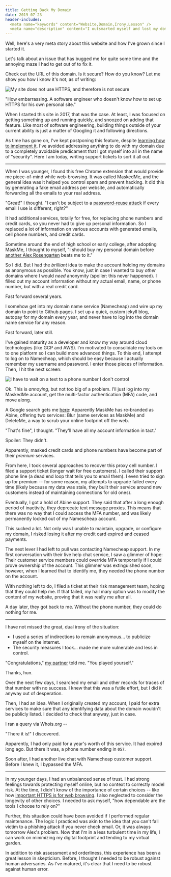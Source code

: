 ```yaml
---
title: Getting Back My Domain
date: 2019-07-23
header-includes:
  <meta name="keywords" content="Website,Domain,Irony,Lesson" />
  <meta name="description" content="I outsmarted myself and lost my domain. How did I get it back?" />
---
```


Well, here's a very meta story about this website and how I've grown since I started it. 

Let's talk about an issue that has bugged me for quite some time and the annoying maze I had to get out of to 
fix it. 

Check out the URL of this domain. Is it secure? How do you know? Let me show you how *I* know it's not, as of writing: 

![My site does not use HTTPS, and therefore is not secure](https://alxmrs.com/assets/alex-is-not-secure.webp "A URL bar with no HTTPS support")

"How embarrassing. A software engineer who doesn't know how to set up HTTPS for his own personal site."

When I started this site in 2017, that was the case. At least, I was focused on getting something up and running quickly, 
and snoozed on adding that feature. Like most of software engineering, building things outside of your current ability 
is just a matter of Googling it and following directions. 

As time has gone on, I've kept postponing this feature, despite 
[learning how to implement it](https://github.blog/2018-05-01-github-pages-custom-domains-https/).
I've avoided addressing anything to do with my domain due to a completely avoidable predicament that I got 
myself into all in the name of "security". Here I am today, writing support tickets to sort it all out.

* * * 

When I was younger, I found this free Chrome extension that would provide me piece-of-mind while web-browsing. It was 
called MaskedMe, and the general idea was it helped you control spam and prevent hacking. It did this by generating a 
fake email address per website, and automatically forwarding all the emails to your real address. 

"Great!" I thought. "I can't be subject to a [password-reuse attack](https://xkcd.com/792/) if every email I use is 
different, right?"

It had additional services, totally for free, for replacing phone numbers and credit cards, so you never had to give up 
personal information. So I replaced a lot of information on various accounts with generated emails, cell phone numbers, 
and credit cards. 

Sometime around the end of high school or early college, after adopting MaskMe, I thought to myself,
 "I should buy my personal domain before [another Alex Rosengarten](https://www.facebook.com/public/Alex-Rosengarten) 
beats me to it."

So I did. But I had the *brilliant* idea to make the account holding my domains as anonymous as possible. 
You know, just in case I wanted to buy *other* domains where I would *need* anonymity (spoiler: this never happened). 
I filled out my account information without my actual email, name, or phone number, but with a real credit card.


Fast forward several years. 

I somehow get into my domain name service (Namecheap) and wire up my domain to point to Github pages. I set up a quick, 
custom jekyll blog, autopay for my domain every year, and never have to log into the domain name service for any reason. 

Fast forward, later still.

I've gained maturity as a developer and know my way around cloud technologies (like GCP and AWS). I'm motivated to 
consolidate my tools on to one platform so I can build more advanced things. 
To this end, I attempt to log on to Namecheap, which should be easy because I actually remember my username and password. 
I enter those pieces of information. Then, I hit the next screen: 

![I have to wait on a text to a phone number I don't control](https://alxmrs.com/assets/namecheap-mfa-masked.webp
 "A MFA screen showing my MaskedMe phone number")

Ok. This is *annoying*, but not too big of a problem. I'll just log into my MaskedMe account, get the multi-factor 
authentication (MFA) code, and move along.

A Google search gets me [here](https://www.abine.com/): Apparently MaskMe has re-branded as Abine, offering two 
services: Blur (same services as MaskMe) and DeleteMe, a way to scrub your online footprint off the web.

"That's fine", I thought. "They'll have all my account information in tact."

Spoiler: They didn't. 

Apparently, masked credit cards and phone numbers have become part of their *premium* services. 

From here, I took several approaches to recover this proxy cell number. I filed a support ticket (longer wait for free 
customers). I called their support phone line (a dead end loop that tells you to email them). I even tried to sign up 
for premium -- for some reason, my attempts to upgrade failed every time (likely because my data was stale, they built 
their service around new customers instead of maintaining connections for old ones). 

Eventually, I got a hold of Abine support. They said that after a long enough period of inactivity, they deprecate text
message proxies. This means that there was no way that I could access the MFA number, and was likely permanently 
locked out of my Namescheap account. 

This sucked a lot. Not only was I unable to maintain, upgrade, or configure my domain, I risked losing it after my 
credit card expired and ceased payments. 

The next lever I had left to pull was contacting Namecheap support. In my first conversation with their live help chat 
service, I saw a glimmer of hope: Their customer service members could override MFA temporarily if I could prove 
ownership of the account. This glimmer was extinguished soon, however, when I learned that to identify me, they 
needed the phone number on the account.

With nothing left to do, I filed a ticket at their risk management team, hoping that they could help me. If that failed,
 my hail mary option was to modify the content of my website, proving that it was really me after all. 
 
A day later, they got back to me. Without the phone number, they could do nothing for me.

* * * 

I have not missed the great, dual irony of the situation: 

- I used a series of indirections to remain anonymous... to publicize myself on the internet. 
- The security measures I took... made me more vulnerable and less in control.

"Congratulations," [my partner](http://camille.merose.com) told me. "You played yourself."

Thanks, hun.


Over the next few days, I searched my email and other records for traces of that number with no success. I knew that 
this was a futile effort, but I did it anyway out of desperation. 

Then, I had an idea. When I originally created my account, I paid for extra services to make sure that any identifying 
data about the domain wouldn't be publicly listed. I decided to check that anyway, just in case. 

I ran a query via Whois.org --

"There it is!" I discovered.

Apparently, I had only paid for a year's worth of this service. It had expired long ago. But there it was, a phone 
number ending in `057`.

Soon after, I had another live chat with Namecheap customer support. Before I knew it, I bypassed the MFA.

* * * 

In my younger days, I had an unbalanced sense of trust. I had strong feelings towards protecting myself online, but no 
context to correctly model risk. At the time, I didn't know of the importance of certain choices -- like how [important 
HTTPS is for web browsing](https://doesmysiteneedhttps.com/). I also 
neglected to consider the longevity of other choices. I needed to ask myself, "how dependable are the tools I choose to 
rely on?" 

Further, this situation could have been avoided if I performed regular maintenance. The logic I practiced 
was akin to the idea that you can't fall victim to a phishing attack if you never check email. Or, it was always 
tomorrow Alex's problem. Now that I'm in a less turbulent time in my life, I can work on minimizing my digital footprint and tending to my virtual garden.

In addition to risk assessment and orderliness, this experience has been a great lesson in skepticism. Before, I 
thought I needed to be robust against human adversaries. As I've matured, it's clear that I need to be robust against 
human error.

